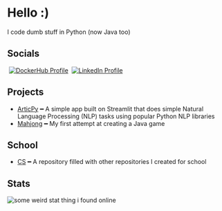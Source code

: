 # Hello :)
I code dumb stuff in Python (now Java too)


## Socials
‎‎ [![DockerHub Profile](https://img.shields.io/badge/Docker-asdfghjklxd-blue)](https://hub.docker.com/u/asdfghjklxd)
‎‎ [![LinkedIn Profile](https://img.shields.io/badge/LinkedIn-George-lightgrey)](https://www.linkedin.com/in/george-t-a819aa185/)

## Projects
- [ArticPy](https://github.com/asdfghjkxd/ArticPy) ━ A simple app built on Streamlit that does simple Natural Language Processing (NLP) tasks using popular Python NLP libraries
- [Mahjong](https://github.com/asdfghjkxd/MahjongJava) ━ My first attempt at creating a Java game

## School
- [CS](https://github.com/asdfghjkxd/CS) ━ A repository filled with other repositories I created for school

## Stats
![some weird stat thing i found online](https://github-readme-stats.vercel.app/api?username=asdfghjkxd&show_icons=true)
